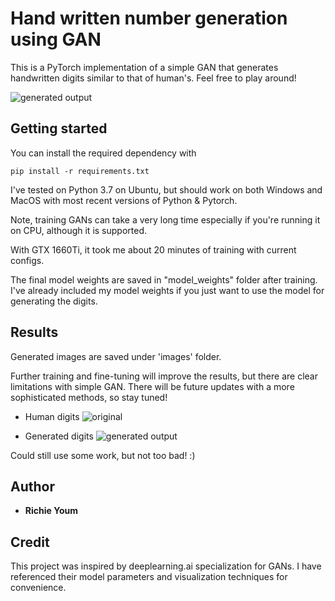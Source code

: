 # Hand written number generation using GAN
This is a PyTorch implementation of a simple GAN that generates handwritten digits similar to that of human's. Feel free to play around!

![generated output](https://user-images.githubusercontent.com/43356500/95690791-2b32cd80-0be8-11eb-8cf3-81f2e88553c0.png)

## Getting started
You can install the required dependency with
```
pip install -r requirements.txt
```
I've tested on Python 3.7 on Ubuntu, but should work on both Windows and MacOS with most recent versions of Python & Pytorch.

Note, training GANs can take a very long time especially if you're running it on CPU, although it is supported. 

With GTX 1660Ti, it took me about 20 minutes of training with current configs.

The final model weights are saved in "model_weights" folder after training. I've already included my model weights if you just want to use the model for generating the digits.

## Results
Generated images are saved under 'images' folder. 

Further training and fine-tuning will improve the results, but there are clear limitations with simple GAN. There will be future updates with a more sophisticated methods, so stay tuned!

* Human digits
![original](https://user-images.githubusercontent.com/43356500/95690841-a0060780-0be8-11eb-9096-30b670c4ff4c.png)

* Generated digits
![generated output](https://user-images.githubusercontent.com/43356500/95690791-2b32cd80-0be8-11eb-8cf3-81f2e88553c0.png)

Could still use some work, but not too bad! :)

## Author
* **Richie Youm**

## Credit
This project was inspired by deeplearning.ai specialization for GANs. I have referenced their model parameters and visualization techniques for convenience.